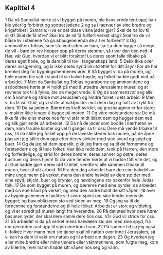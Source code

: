## Kapittel 4

1 Da nå Sanballat hørte at vi bygget på muren, ble hans vrede tent opp; han ble yderlig forbitret og spottet jødene
2 og sa i nærvær av sine brødre og krigsfolket i Samaria: Hva er det disse visne jøder gjør? Skal de ha lov til slikt? Skal de få ofre? Skal tro de vil få fullført verket idag? Skal tro de vil blåse liv i steinene fra grushaugene enda de alt er forbrent?
3 Og ammonitten Tobias, som sto ved siden av ham, sa: La dem bygge så meget de vil - bare en rev hopper opp på deres stenmur, så river den den ned.
4 Hør, vår Gud, hvordan vi er blitt foraktet! La deres spott falle tilbake på deres eget hode, og la dem bli til rov i fangenskaps land!
5 Dekk ikke over deres misgjerning, og la ikke deres synd bli utslettet for ditt åsyn! For de har krenket deg for bygningsmennenes ører.
6 Så bygget vi da på muren, og hele muren ble satt i stand til sin halve høyde, og folket hadde godt mot på arbeidet.
7 Men da Sanballat og Tobias og araberne og ammonittene og asdodittene hørte at vi holdt på med å utbedre Jerusalems murer, og at revnene tok til å fylles, ble de meget vrede.
8 Og de sammensvor seg alle om å komme og stride mot Jerusalem og hindre folket i dets arbeid.
9 Men vi ba til vår Gud, og vi stilte ut vaktposter mot dem dag og natt av frykt for dem.
10 Da sa jødene: Bærernes kraft svikter, og grushaugene er for store; vi makter ikke lenger å bygge på muren.
11 Og våre motstandere sa: De må ikke få vite eller merke noe før vi står midt iblant dem og hugger dem ned og slik gjør ende på arbeidet.
12 Da nå de jøder som bodde i nærheten av dem, kom fra alle kanter og vel ti ganger sa til oss: Dere må vende tilbake til oss,
13 da stilte jeg folket opp på de laveste steder bak muren, på de åpne plasser; jeg stilte dem opp etter deres slekter med sine sverd og spyd og buer.
14 Og da jeg så dem oppstilt, gikk jeg fram og sa til de fornemme og forstanderne og til hele folket: Vær ikke redd dem, tenk på Herren, den store og forferdelige, og strid for deres brødre, deres sønner og døtre, deres hustruer og deres hjem!
15 Da våre fiender hørte at vi hadde fått vite det, og at Gud hadde gjort deres råd til intet, vendte vi alle sammen tilbake til muren, hver til sitt arbeid.
16 Fra den dag arbeidet bare den ene halvdel av mine unge menn på verket, mens den andre halvdel av dem sto der med sine spyd, skjold, buer og brynjer, og høvdingene sto bakenfor hele Judas folk.
17 De som bygget på muren, og bærerne med sine byrder, de arbeidet med sin ene hånd på verket, og med den andre holdt de sitt våpen;
18 hver av bygningsmennene hadde sitt sverd spent om sine lender mens de bygget; og basunblåseren sto ved siden av meg.
19 Og jeg sa til de fornemme og forstanderne og til hele folket: Arbeidet er stort og vidløftig, og vi er spredt på muren langt fra hverandre.
20 På det sted hvor dere hører basunen lyder, der skal dere samle dere hos oss. Vår Gud vil stride for oss.
21 Så arbeidet vi da på verket mens halvdelen sto der med sine spyd, fra morgenrøden rant opp til stjernene kom fram.
22 På samme tid sa jeg også til folket: Hver mann med sin tjener skal bli natten over inne i Jerusalem, så vi kan ha dem til vakt om natten og til arbeid om dagen.
23 Og hverken jeg eller mine brødre eller mine tjenere eller vaktmennene, som fulgte meg, kom av klærne; hver mann hadde sitt våpen hos seg og vann.
